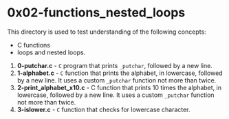 # 0x02-functions_nested_loops
This directory is used to test understanding of the following concepts:
- C functions
- loops and nested loops.
1. **0-putchar.c** - `C` program that prints `_putchar`, followed by a new line.
2. **1-alphabet.c** - `C` function that prints the alphabet, in lowercase, followed by a new line. It uses a custom `_putchar` function not more than twice.
3. **2-print_alphabet_x10.c** - C function that prints 10 times the alphabet, in lowercase, followed by a new line. It uses a custom `_putchar` function not more than twice.
4. **3-islower.c** - `C` function that checks for lowercase character.
